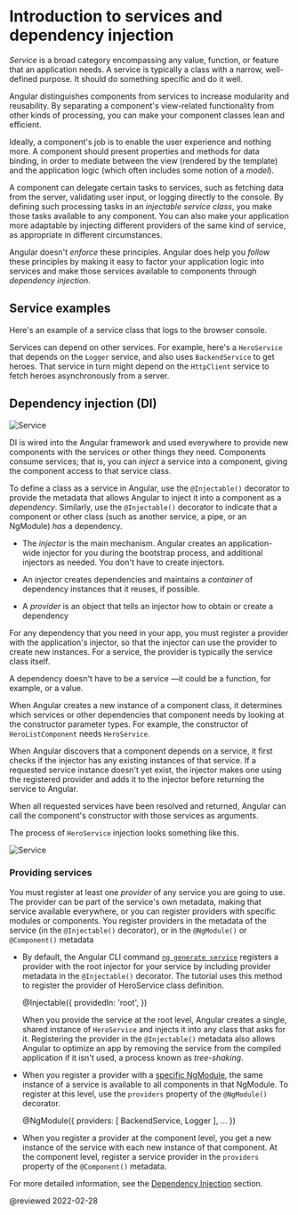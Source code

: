 # Introduction to services and dependency injection

*Service* is a broad category encompassing any value, function, or feature that an application needs.
A service is typically a class with a narrow, well-defined purpose.
It should do something specific and do it well.

Angular distinguishes components from services to increase modularity and reusability.
By separating a component's view-related functionality from other kinds of processing, you can make your component classes lean and efficient.

Ideally, a component's job is to enable the user experience and nothing more.
A component should present properties and methods for data binding, in order to mediate between the view (rendered by the template) and the application logic (which often includes some notion of a *model*).

A component can delegate certain tasks to services, such as fetching data from the server, validating user input, or logging directly to the console.
By defining such processing tasks in an *injectable service class*, you make those tasks available to any component.
You can also make your application more adaptable by injecting different providers of the same kind of service, as appropriate in different circumstances.

Angular doesn't *enforce* these principles.
Angular does help you *follow* these principles by making it easy to factor your application logic into services and make those services available to components through *dependency injection*.

## Service examples

Here's an example of a service class that logs to the browser console.

<code-example header="src/app/logger.service.ts (class)" path="architecture/src/app/logger.service.ts" region="class"></code-example>

Services can depend on other services.
For example, here's a `HeroService` that depends on the `Logger` service, and also uses `BackendService` to get heroes.
That service in turn might depend on the `HttpClient` service to fetch heroes asynchronously from a server.

<code-example header="src/app/hero.service.ts (class)" path="architecture/src/app/hero.service.ts" region="class"></code-example>

## Dependency injection (DI)

<div class="lightbox">

<img alt="Service" class="left" src="generated/images/guide/architecture/dependency-injection.png">

</div>

DI is wired into the Angular framework and used everywhere to provide new components with the services or other things they need.
Components consume services; that is, you can *inject* a service into a component, giving the component access to that service class.

To define a class as a service in Angular, use the `@Injectable()` decorator to provide the metadata that allows Angular to inject it into a component as a *dependency*.
Similarly, use the `@Injectable()` decorator to indicate that a component or other class (such as another service, a pipe, or an NgModule) *has* a dependency.

* The *injector* is the main mechanism.
  Angular creates an application-wide injector for you during the bootstrap process, and additional injectors as needed.
  You don't have to create injectors.

* An injector creates dependencies and maintains a *container* of dependency instances that it reuses, if possible.

* A *provider* is an object that tells an injector how to obtain or create a dependency

For any dependency that you need in your app, you must register a provider with the application's injector, so that the injector can use the provider to create new instances.
For a service, the provider is typically the service class itself.

<div class="alert is-helpful">

A dependency doesn't have to be a service —it could be a function, for example, or a value.

</div>

When Angular creates a new instance of a component class, it determines which services or other dependencies that component needs by looking at the constructor parameter types.
For example, the constructor of `HeroListComponent` needs `HeroService`.

<code-example header="src/app/hero-list.component.ts (constructor)" path="architecture/src/app/hero-list.component.ts" region="ctor"></code-example>

When Angular discovers that a component depends on a service, it first checks if the injector has any existing instances of that service.
If a requested service instance doesn't yet exist, the injector makes one using the registered provider and adds it to the injector before returning the service to Angular.

When all requested services have been resolved and returned, Angular can call the component's constructor with those services as arguments.

The process of `HeroService` injection looks something like this.

<div class="lightbox">

<img alt="Service" class="left" src="generated/images/guide/architecture/injector-injects.png">

</div>

### Providing services

You must register at least one *provider* of any service you are going to use.
The provider can be part of the service's own metadata, making that service available everywhere, or you can register providers with specific modules or components.
You register providers in the metadata of the service (in the `@Injectable()` decorator), or in the `@NgModule()` or `@Component()` metadata

* By default, the Angular CLI command [`ng generate service`](cli/generate) registers a provider with the root injector for your service by including provider metadata in the `@Injectable()` decorator.
   The tutorial uses this method to register the provider of HeroService class definition.

  <code-example format="typescript" language="typescript">

  &commat;Injectable({
   providedIn: 'root',
  })

  </code-example>

  When you provide the service at the root level, Angular creates a single, shared instance of `HeroService`
  and injects it into any class that asks for it.
  Registering the provider in the `@Injectable()` metadata also allows Angular to optimize an app
  by removing the service from the compiled application if it isn't used, a process known as *tree-shaking*.

* When you register a provider with a [specific NgModule](guide/architecture-modules), the same instance of a service is available to all components in that NgModule.
  To register at this level, use the `providers` property of the `@NgModule()` decorator.

  <code-example format="typescript" language="typescript">

  &commat;NgModule({
    providers: [
    BackendService,
    Logger
   ],
   &hellip;
  })

  </code-example>

* When you register a provider at the component level, you get a new instance of the service with each new instance of that component.
   At the component level, register a service provider in the `providers` property of the `@Component()` metadata.

  <code-example header="src/app/hero-list.component.ts (component providers)" path="architecture/src/app/hero-list.component.ts" region="providers"></code-example>

For more detailed information, see the [Dependency Injection](guide/dependency-injection) section.

<!-- links -->

<!-- external links -->

<!-- end links -->

@reviewed 2022-02-28
